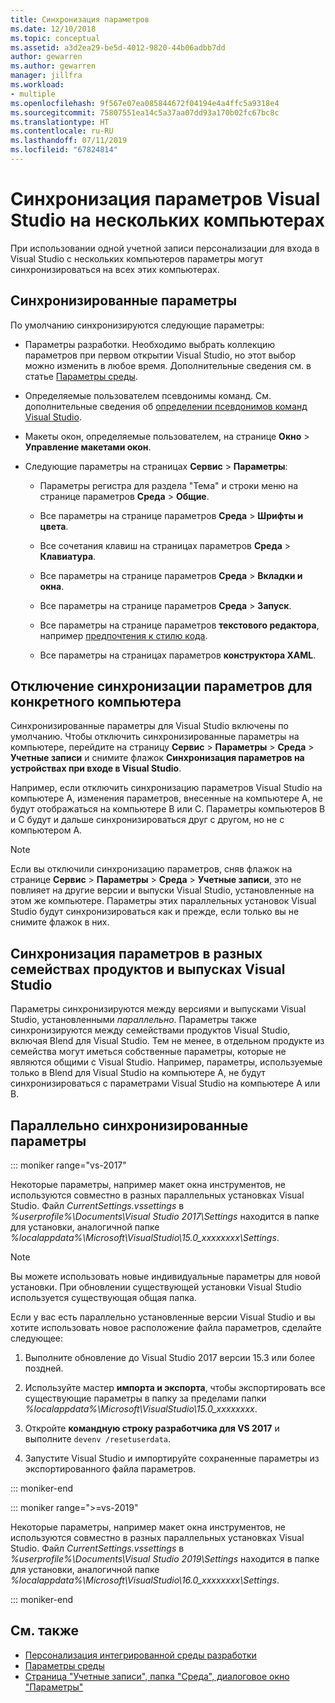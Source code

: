 ```yaml
---
title: Синхронизация параметров
ms.date: 12/10/2018
ms.topic: conceptual
ms.assetid: a3d2ea29-be5d-4012-9820-44b06adbb7dd
author: gewarren
ms.author: gewarren
manager: jillfra
ms.workload:
- multiple
ms.openlocfilehash: 9f567e07ea085844672f04194e4a4ffc5a9318e4
ms.sourcegitcommit: 75807551ea14c5a37aa07dd93a170b02fc67bc8c
ms.translationtype: HT
ms.contentlocale: ru-RU
ms.lasthandoff: 07/11/2019
ms.locfileid: "67824814"
---
```

# <a name="synchronize-visual-studio-settings-across-multiple-computers"></a>Синхронизация параметров Visual Studio на нескольких компьютерах

При использовании одной учетной записи персонализации для входа в Visual Studio с нескольких компьютеров параметры могут синхронизироваться на всех этих компьютерах.

## <a name="synchronized-settings"></a>Синхронизированные параметры

По умолчанию синхронизируются следующие параметры:

- Параметры разработки. Необходимо выбрать коллекцию параметров при первом открытии Visual Studio, но этот выбор можно изменить в любое время. Дополнительные сведения см. в статье [Параметры среды](../ide/environment-settings.md).

- Определяемые пользователем псевдонимы команд. См. дополнительные сведения об [определении псевдонимов команд Visual Studio](../ide/reference/visual-studio-command-aliases.md).

- Макеты окон, определяемые пользователем, на странице **Окно** > **Управление макетами окон**.

- Следующие параметры на страницах **Сервис** > **Параметры**:

  - Параметры регистра для раздела "Тема" и строки меню на странице параметров **Среда** > **Общие**.

  - Все параметры на странице параметров **Среда** > **Шрифты и цвета**.

  - Все сочетания клавиш на страницах параметров **Среда** > **Клавиатура**.

  - Все параметры на странице параметров **Среда** > **Вкладки и окна**.

  - Все параметры на странице параметров **Среда** > **Запуск**.

  - Все параметры на странице параметров **текстового редактора**, например [предпочтения к стилю кода](code-styles-and-code-cleanup.md).

  - Все параметры на страницах параметров **конструктора XAML**.

## <a name="turn-off-synchronized-settings-on-a-particular-computer"></a>Отключение синхронизации параметров для конкретного компьютера

Синхронизированные параметры для Visual Studio включены по умолчанию. Чтобы отключить синхронизированные параметры на компьютере, перейдите на страницу **Сервис** > **Параметры** > **Среда** > **Учетные записи** и снимите флажок **Синхронизация параметров на устройствах при входе в Visual Studio**.

Например, если отключить синхронизацию параметров Visual Studio на компьютере A, изменения параметров, внесенные на компьютере A, не будут отображаться на компьютере B или C. Параметры компьютеров B и C будут и дальше синхронизироваться друг с другом, но не с компьютером A.

> [!NOTE]
> Если вы отключили синхронизацию параметров, сняв флажок на странице **Сервис** > **Параметры** > **Среда** > **Учетные записи**, это не повлияет на другие версии и выпуски Visual Studio, установленные на этом же компьютере. Параметры этих параллельных установок Visual Studio будут синхронизироваться как и прежде, если только вы не снимите флажок в них.

## <a name="synchronize-settings-across-visual-studio-family-products-and-editions"></a>Синхронизация параметров в разных семействах продуктов и выпусках Visual Studio

Параметры синхронизируются между версиями и выпусками Visual Studio, установленными *параллельно*. Параметры также синхронизируются между семействами продуктов Visual Studio, включая Blend для Visual Studio. Тем не менее, в отдельном продукте из семейства могут иметься собственные параметры, которые не являются общими с Visual Studio. Например, параметры, используемые только в Blend для Visual Studio на компьютере A, не будут синхронизироваться с параметрами Visual Studio на компьютере A или B.

## <a name="side-by-side-synchronized-settings"></a>Параллельно синхронизированные параметры

::: moniker range="vs-2017"

Некоторые параметры, например макет окна инструментов, не используются совместно в разных параллельных установках Visual Studio. Файл *CurrentSettings.vssettings* в *%userprofile%\Documents\Visual Studio 2017\Settings* находится в папке для установки, аналогичной папке *%localappdata%\Microsoft\VisualStudio\15.0_xxxxxxxx\Settings*.

> [!NOTE]
> Вы можете использовать новые индивидуальные параметры для новой установки. При обновлении существующей установки Visual Studio используется существующая общая папка.

Если у вас есть параллельно установленные версии Visual Studio и вы хотите использовать новое расположение файла параметров, сделайте следующее:

1. Выполните обновление до Visual Studio 2017 версии 15.3 или более поздней.

2. Используйте мастер **импорта и экспорта**, чтобы экспортировать все существующие параметры в папку за пределами папки *%localappdata%\Microsoft\VisualStudio\15.0_xxxxxxxx*.

3. Откройте **командную строку разработчика для VS 2017** и выполните `devenv /resetuserdata`.

1. Запустите Visual Studio и импортируйте сохраненные параметры из экспортированного файла параметров.

::: moniker-end

::: moniker range=">=vs-2019"

Некоторые параметры, например макет окна инструментов, не используются совместно в разных параллельных установках Visual Studio. Файл *CurrentSettings.vssettings* в *%userprofile%\Documents\Visual Studio 2019\Settings* находится в папке для установки, аналогичной папке *%localappdata%\Microsoft\VisualStudio\16.0_xxxxxxxx\Settings*.

::: moniker-end

## <a name="see-also"></a>См. также

- [Персонализация интегрированной среды разработки](../ide/personalizing-the-visual-studio-ide.md)
- [Параметры среды](../ide/environment-settings.md)
- [Страница "Учетные записи", папка "Среда", диалоговое окно "Параметры"](reference/accounts-environment-options-dialog-box.md)
